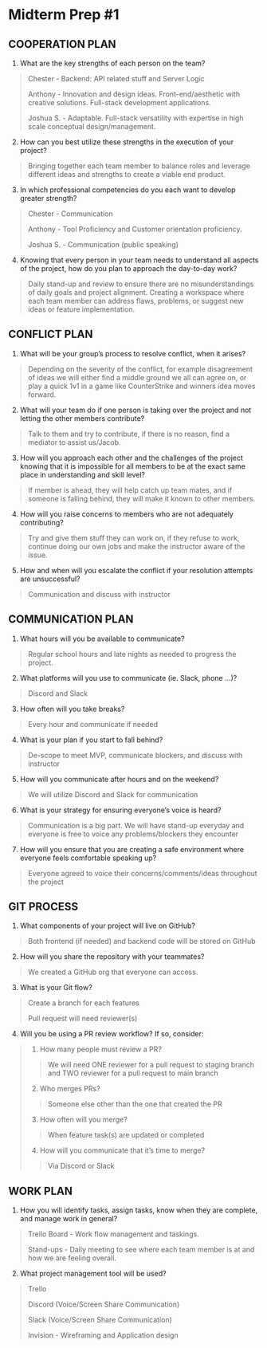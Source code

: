 # Midterm Prep #1

## COOPERATION PLAN
1. What are the key strengths of each person on the team?
> Chester - Backend: API related stuff and Server Logic
> 
> Anthony - Innovation and design ideas. Front-end/aesthetic with creative solutions. Full-stack development applications.
> 
> Joshua S. -  Adaptable. Full-stack versatility with expertise in high scale conceptual design/management.
2. How can you best utilize these strengths in the execution of your project?
> Bringing together each team member to balance roles and leverage different ideas and strengths to create a viable end product.
3. In which professional competencies do you each want to develop greater strength?
> Chester - Communication
> 
> Anthony - Tool Proficiency and Customer orientation proficiency.
> 
> Joshua S. - Communication (public speaking)
4. Knowing that every person in your team needs to understand all aspects of the project, how do you plan to approach the day-to-day work?
> Daily stand-up and review to ensure there are no misunderstandings of daily goals and project alignment. Creating a workspace where each team member can address flaws, problems, or suggest new ideas or feature implementation. 

## CONFLICT PLAN
1. What will be your group’s process to resolve conflict, when it arises?
> Depending on the severity of the conflict, for example disagreement of ideas we will either find a middle ground we all can agree on, or play a quick 1v1 in a game like CounterStrike and winners idea moves forward.
2. What will your team do if one person is taking over the project and not letting the other members contribute?
> Talk to them and try to contribute, if there is no reason, find  a mediator to assist us/Jacob.
3. How will you approach each other and the challenges of the project knowing that it is impossible for all members to be at the exact same place in understanding and skill level?
> If member is ahead, they will help catch up team mates, and if someone is falling behind, they will make it known to other members.
4. How will you raise concerns to members who are not adequately contributing?
> Try and give them stuff they can work on, if they refuse to work, continue doing our own jobs and make the instructor aware of the issue. 
5. How and when will you escalate the conflict if your resolution attempts are unsuccessful?
> Communication and discuss with instructor

## COMMUNICATION PLAN
1. What hours will you be available to communicate?
> Regular school hours and late nights as needed to progress the project.
2. What platforms will you use to communicate (ie. Slack, phone …)?
> Discord and Slack
3. How often will you take breaks?
> Every hour and communicate if needed
4. What is your plan if you start to fall behind?
> De-scope to meet MVP, communicate blockers, and discuss with instructor
5. How will you communicate after hours and on the weekend? 
> We will utilize Discord and Slack for communication
6. What is your strategy for ensuring everyone’s voice is heard?
> Communication is a big part. We will have stand-up everyday and everyone is free to voice any problems/blockers they encounter
7. How will you ensure that you are creating a safe environment where everyone feels comfortable speaking up?
> Everyone agreed to voice their concerns/comments/ideas throughout the project

## GIT PROCESS
1. What components of your project will live on GitHub?
> Both frontend (if needed) and backend code will be stored on GitHub
2. How will you share the repository with your teammates?
> We created a GitHub org that everyone can access.
3. What is your Git flow?
> Create a branch for each features
> 
> Pull request will need reviewer(s)
4. Will you be using a PR review workflow? If so, consider:
> 1. How many people must review a PR?
> 
>> We will need ONE reviewer for a pull request to staging branch and TWO reviewer for a pull request to main branch
> 2. Who merges PRs?
> 
>> Someone else other than the one that created the PR
> 3. How often will you merge?
> 
>> When feature task(s) are updated or completed
> 4. How will you communicate that it’s time to merge?
> 
>> Via Discord or Slack

## WORK PLAN
1. How you will identify tasks, assign tasks, know when they are complete, and manage work in general?
> Trello Board - Work flow management and taskings.
>  
> Stand-ups - Daily meeting to see where each team member is at and how we are feeling overall.
2. What project management tool will be used?
> Trello
> 
> Discord (Voice/Screen Share Communication)
> 
> Slack (Voice/Screen Share Communication)
> 
> Invision - Wireframing and Application design
